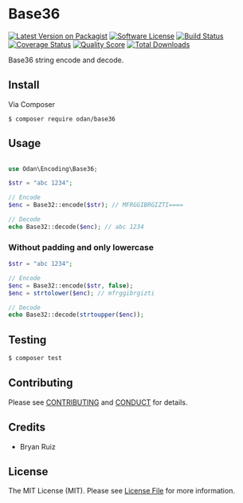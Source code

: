 # Base36

[![Latest Version on Packagist][ico-version]][link-packagist]
[![Software License][ico-license]](LICENSE.md)
[![Build Status][ico-travis]][link-travis]
[![Coverage Status][ico-scrutinizer]][link-scrutinizer]
[![Quality Score][ico-code-quality]][link-code-quality]
[![Total Downloads][ico-downloads]][link-downloads]

Base36 string encode and decode.

## Install

Via Composer

```
$ composer require odan/base36
```

## Usage

```php

use Odan\Encoding\Base36;

$str = "abc 1234";

// Encode
$enc = Base32::encode($str); // MFRGGIBRGIZTI====

// Decode
echo Base32::decode($enc); // abc 1234
```

### Without padding and only lowercase

```php
$str = "abc 1234";

// Encode
$enc = Base32::encode($str, false);
$enc = strtolower($enc); // mfrggibrgizti

// Decode
echo Base32::decode(strtoupper($enc));
```

## Testing

``` bash
$ composer test
```

## Contributing

Please see [CONTRIBUTING](CONTRIBUTING.md) and [CONDUCT](CONDUCT.md) for details.

## Credits
* Bryan Ruiz

## License

The MIT License (MIT). Please see [License File](LICENSE.md) for more information.

[ico-version]: https://img.shields.io/packagist/v/odan/base36.svg?style=flat-square
[ico-license]: https://img.shields.io/badge/license-MIT-brightgreen.svg?style=flat-square
[ico-travis]: https://img.shields.io/travis/odan/base36/master.svg?style=flat-square
[ico-scrutinizer]: https://img.shields.io/scrutinizer/coverage/g/odan/base36.svg?style=flat-square
[ico-code-quality]: https://img.shields.io/scrutinizer/g/odan/base36.svg?style=flat-square
[ico-downloads]: https://img.shields.io/packagist/dt/odan/base36.svg?style=flat-square

[link-packagist]: https://packagist.org/packages/odan/base36
[link-travis]: https://travis-ci.org/odan/base36
[link-scrutinizer]: https://scrutinizer-ci.com/g/odan/base36/code-structure
[link-code-quality]: https://scrutinizer-ci.com/g/odan/base36
[link-downloads]: https://packagist.org/packages/odan/base36
[link-author]: https://github.com/:author_username
[link-contributors]: ../../contributors
